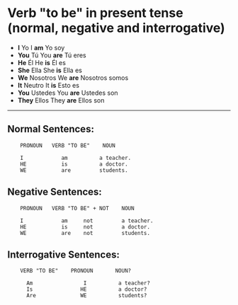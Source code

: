 # Verb "to be" in present tense (normal, negative and interrogative)

* **I** Yo               I **am** Yo soy
* **You** Tú             You **are** Tú eres    
* **He** Él              He **is** Él es
* **She** Ella           She **is** Ella es    
* **We** Nosotros        We **are** Nosotros somos        
* **It** Neutro          It **is** Esto es         
* **You** Ustedes        You **are** Ustedes son        
* **They** Ellos         They **are** Ellos son        

***

## Normal Sentences:
~~~
    PRONOUN   VERB "TO BE"    NOUN

    I            am          a teacher.
    HE           is          a doctor.
    WE           are         students.
~~~

## Negative Sentences:
~~~
    PRONOUN   VERB "TO BE" + NOT    NOUN

    I            am     not         a teacher.
    HE           is     not         a doctor.
    WE           are    not         students.
~~~

## Interrogative Sentences:
~~~
    VERB "TO BE"    PRONOUN       NOUN?

      Am                I          a teacher?
      Is               HE          a doctor?
      Are              WE          students?
~~~